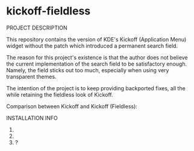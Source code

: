 # kickoff-fieldless

PROJECT DESCRIPTION

This repository contains the version of KDE's Kickoff (Application Menu) widget without the patch which introduced a permanent search field.

The reason for this project's existence is that the author does not believe the current implementation of the search field to be satisfactory enough. Namely, the field sticks out too much, especially when using very transparent themes.

The intention of the project is to keep providing backported fixes, all the while retaining the fieldless look of Kickoff. 


Comparison between Kickoff and Kickoff (Fieldless):


INSTALLATION INFO

1) 
2)
3) ?
